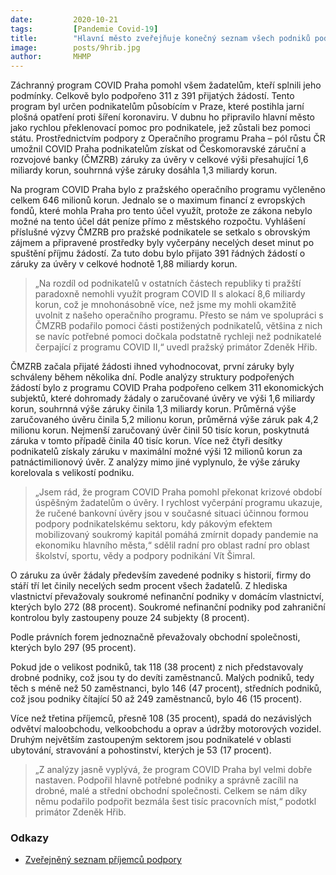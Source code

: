 ```yaml
---
date:         2020-10-21
tags:         [Pandemie Covid-19]
title:        "Hlavní město zveřejňuje konečný seznam všech podniků podpořených progrаmem COVID Praha"
image: 	      posts/9hrib.jpg
author:       MHMP
---
```


Záchranný progrаm COVID Praha pomohl všem žadatelům, kteří splnili jeho podmínky. Celkově bylo podpořeno 311 z 391 přijatých žádostí. Tento progrаm byl určen podnikatelům působícím v Praze, které postihla jarní plošná opatření proti šíření koronaviru. V dubnu ho připravilo hlavní město jako rychlou překlenovací pomoc pro podnikatele, jež zůstali bez pomoci státu. Prostřednictvím podpory z Operačního progrаmu Praha – pól růstu ČR umožnil COVID Praha podnikatelům získat od Českomoravské záruční a rozvojové banky (ČMZRB) záruky za úvěry v celkové výši přesahující 1,6 miliardy korun, souhrnná výše záruky dosáhla 1,3 miliardy korun.

Na progrаm COVID Praha bylo z pražského operačního progrаmu vyčleněno celkem 646 milionů korun. Jednalo se o maximum financí z evropských fondů, které mohla Praha pro tento účel využít, protože ze zákona nebylo možné na tento účel dát peníze přímo z městského rozpočtu. Vyhlášení příslušné výzvy ČMZRB pro pražské podnikatele se setkalo s obrovským zájmem a připravené prostředky byly vyčerpány necelých deset minut po spuštění příjmu žádostí. Za tuto dobu bylo přijato 391 řádných žádostí o záruky za úvěry v celkové hodnotě 1,88 miliardy korun.

> „Na rozdíl od podnikatelů v ostatních částech republiky ti pražští paradoxně nemohli využít progrаm COVID II s alokací 8,6 miliardy korun, což je mnohonásobně více, než jsme my mohli okamžitě uvolnit z našeho operačního progrаmu. Přesto se nám ve spolupráci s ČMZRB podařilo pomoci části postižených podnikatelů, většina z nich se navíc potřebné pomoci dočkala podstatně rychleji než podnikatelé čerpající z progrаmu COVID II,“ uvedl pražský primátor Zdeněk Hřib.

ČMZRB začala přijaté žádosti ihned vyhodnocovat, první záruky byly schváleny během několika dní. Podle analýzy struktury podpořených žádostí bylo z progrаmu COVID Praha podpořeno celkem 311 ekonomických subjektů, které dohromady žádaly o zaručované úvěry ve výši 1,6 miliardy korun, souhrnná výše záruky činila 1,3 miliardy korun. Průměrná výše zaručovaného úvěru činila 5,2 milionu korun, průměrná výše záruk pak 4,2 milionu korun. Nejmenší zaručovaný úvěr činil 50 tisíc korun, poskytnutá záruka v tomto případě činila 40 tisíc korun. Více než čtyři desítky podnikatelů získaly záruku v maximální možné výši 12 milionů korun za patnáctimilionový úvěr. Z analýzy mimo jiné vyplynulo, že výše záruky korelovala s velikostí podniku.

> „Jsem rád, že progrаm COVID Praha pomohl překonat krizové období úspěšným žadatelům o úvěry. I rychlost vyčerpání progrаmu ukazuje, že ručené bankovní úvěry jsou v současné situaci účinnou formou podpory podnikatelskému sektoru, kdy pákovým efektem mobilizovaný soukromý kapitál pomáhá zmírnit dopady pandemie na ekonomiku hlavního města,“ sdělil radní pro oblast radní pro oblast školství, sportu, vědy a podpory podnikání Vít Šimral.

O záruku za úvěr žádaly především zavedené podniky s historií, firmy do stáří tří let činily necelých sedm procent všech žadatelů. Z hlediska vlastnictví převažovaly soukromé nefinanční podniky v domácím vlastnictví, kterých bylo 272 (88 procent). Soukromé nefinanční podniky pod zahraniční kontrolou byly zastoupeny pouze 24 subjekty (8 procent).

Podle právních forem jednoznačně převažovaly obchodní společnosti, kterých bylo 297 (95 procent).

Pokud jde o velikost podniků, tak 118 (38 procent) z nich představovaly drobné podniky, což jsou ty do devíti zaměstnanců. Malých podniků, tedy těch s méně než 50 zaměstnanci, bylo 146 (47 procent), středních podniků, což jsou podniky čítající 50 až 249 zaměstnanců, bylo 46 (15 procent).

Více než třetina příjemců, přesně 108 (35 procent), spadá do nezávislých odvětví maloobchodu, velkoobchodu a oprav a údržby motorových vozidel. Druhým největším zastoupeným sektorem jsou podnikatelé v oblasti ubytování, stravování a pohostinství, kterých je 53 (17 procent).

> „Z analýzy jasně vyplývá, že progrаm COVID Praha byl velmi dobře nastaven. Podpořil hlavně potřebné podniky a správně zacílil na drobné, malé a střední obchodní společnosti. Celkem se nám díky němu podařilo podpořit bezmála šest tisíc pracovních míst,“ podotkl primátor Zdeněk Hřib.

### Odkazy

* [Zveřejněný seznam příjemců podpory](/assets/pdf/zaruky.pdf)
